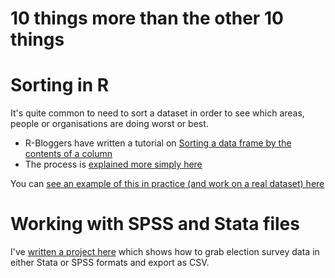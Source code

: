 # 10 things more than the other 10 things

# Sorting in R

It's quite common to need to sort a dataset in order to see which areas, people or organisations are doing worst or best. 

* R-Bloggers have written a tutorial on [Sorting a data frame by the contents of a column](https://www.r-bloggers.com/r-sorting-a-data-frame-by-the-contents-of-a-column/)
* The process is [explained more simply here](http://www.statmethods.net/management/sorting.html)

You can [see an example of this in practice (and work on a real dataset) here](https://github.com/BBC-Data-Unit/rough-sleeping/blob/master/roughsleeping.Rmd)

# Working with SPSS and Stata files

I've [written a project here](https://github.com/paulbradshaw/Rintro/blob/master/stata_spss/stata-spss-election-survey.Rmd) which shows how to grab election survey data in either Stata or SPSS formats and export as CSV.
